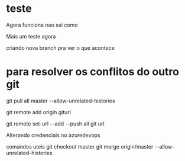 # teste
Agora funciona nao sei como 

Mais um teste agora 

criando nova branch pra ver o que acontece

# para resolver os conflitos do outro git 
git pull all master --allow-unrelated-histories

git remote add origin giturl

git remote set-url --add --push all git url

Alterando credenciais no azuredevops


comandos uteis
git checkout master
git merge origin/master --allow-unrelated-histories

